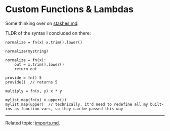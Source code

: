 # Custom Functions & Lambdas

Some thinking over on [stashes.md](./stashes.md).

TLDR of the syntax I concluded on there:

```rsl
normalize = fn(x) x.trim().lower()
 
normalize(mystring)

normalize = fn(x):
    out = x.trim().lower()
    return out

provide = fn() 5
provide()  // returns 5

multiply = fn(x, y) x * y

mylist.map(fn(x) x.upper())
mylist.map(upper)  // technically, it'd need to redefine all my built-ins as function vars, so they can be passed this way
```

---

Related topic: [imports.md](./imports.md).
